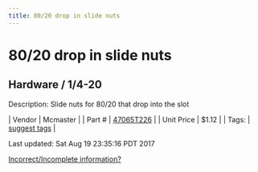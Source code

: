 ```yaml
---
title: 80/20 drop in slide nuts
---
```


# 80/20 drop in slide nuts
## Hardware / 1/4-20
Description: 	Slide nuts for 80/20 that drop into the slot 

| Vendor | Mcmaster | 
| Part # | [47065T226](https://www.mcmaster.com/#47065T226) | 
| Unit Price | $1.12 | 
| Tags: | [suggest tags](https://docs.google.com/forms/d/e/1FAIpQLSeWyY8v3RgOty-MyWmh9U0iivNYN_molChYyS-0U-o-kOAv_g/viewform) | 

Last updated: Sat Aug 19 23:35:16 PDT 2017

 [Incorrect/Incomplete information?](https://docs.google.com/forms/d/e/1FAIpQLSeWyY8v3RgOty-MyWmh9U0iivNYN_molChYyS-0U-o-kOAv_g/viewform)